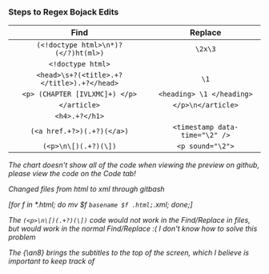 ### Steps to Regex Bojack Edits 

| Find      | Replace |
| :-----------: | :-----------: |
| ```(<!doctype html>\n*)?(</?)ht(ml>)```    | ```\2x\3```       |
| ```<!doctype html>```   | ``` ```        |
 |  ```<head>\s+?(<title>.+?</title>).+?</head>```  |  ```\1```       |
  |  ```<p> (CHAPTER [IVLXMC]+) </p>```  | ```<heading> \1 </heading>```        |
 | ```</article>```   |  ```</p>\n</article>```       |
 |  ```<h4>.+?</h1>```  |   ``` ```      |
 |  ```(<a href.+?>)(.+?)(</a>)```  |    ```<timestamp data-time="\2" />```     |
 |  ```(<p>\n\[)(.+?)(\])```  |     ```<p sound="\2">```    |

<i> The chart doesn't show all of the code when viewing the preview on github, please view the code on the Code tab!

<i> Changed files from html to xml through gitbash

[for f in *.html; do mv $f `basename $f .html;`.xml; done;]

  <i>The ```(<p>\n\[)(.+?)(\])``` code would not work in the Find/Replace in files, but would work in the normal Find/Replace :( I don't know how to solve this problem

<i> The {\an8} brings the subtitles to the top of the screen, which I believe is important to keep track of